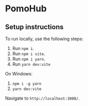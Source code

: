 # PomoHub

## Setup instructions

To run locally, use the following steps:

1. Run `npm i`.
2. Run `npm i vite`.
3. Run `npm i yarn`.
4. Run `yarn dev:vite`

On Windows:

1. `npm i -g yarn`
2. `yarn dev:vite`

Navigate to `http://localhost:3000/`.
